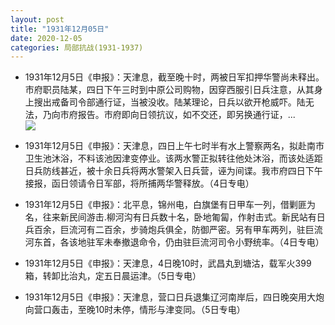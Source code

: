 ```yaml
---
layout: post
title: "1931年12月05日"
date: 2020-12-05
categories: 局部抗战(1931-1937)
---
```


<meta name="referrer" content="no-referrer" />

- 1931年12月5日《申报》：天津息，截至晚十时，两被日军扣押华警尚未释出。市府职员陆某，四日下午三时到中原公司购物，因穿西服引日兵注意，从其身上搜出戒备司令部通行证，当被没收。陆某理论，日兵以欲开枪威吓。陆无法，乃向市府报告。市府即向日领抗议，如不交还，即另换通行证，... <br/><img src="https://wx2.sinaimg.cn/large/aca367d8ly1glcuh7emd8j20c809zaa4.jpg" />

- 1931年12月5日《申报》：天津息，四日上午七时半有水上警察两名，拟赴南市卫生池沐浴，不料该池因津变停业。该两水警正拟转往他处沐浴，而该处适距日兵防线甚近，被十余日兵将两水警架入日兵营，诬为间谍。我市府四日下午接报，函日领请令日军部，将所捕两华警释放。（4日专电） 

- 1931年12月5日《申报》：北平息，锦州电，白旗堡有日甲车一列，借剿匪为名，往来新民间游击.柳河沟有日兵数十名，卧地匍匐，作射击式。新民站有日兵百余，巨流河有二百余，步骑炮兵俱全，防御严密。另有甲车两列，驻巨流河东首，各该地驻军未奉撤退命令，仍由驻巨流河司令小野统率。（4日专电） 

- 1931年12月5日《申报》：天津息，4日晚10时，武昌丸到塘沽，载军火399箱，转卸比治丸，定五日晨运津。（5日专电） 

- 1931年12月5日《申报》：天津息，营口日兵退集辽河南岸后，四日晚突用大炮向营口轰击，至晚10时未停，情形与津变同。（5日专电） 

